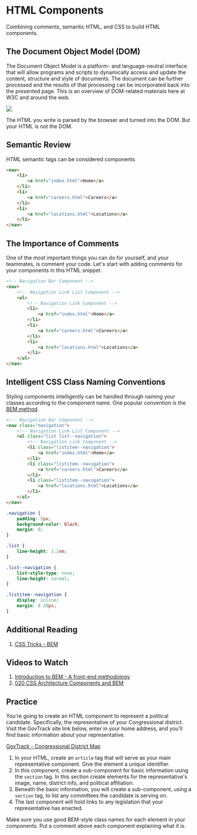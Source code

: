 # HTML Components

Combining comments, semantic HTML, and CSS to build HTML components.

## The Document Object Model (DOM)

The Document Object Model is a platform- and language-neutral interface that will allow programs and scripts to dynamically access and update the content, structure and style of documents. The document can be further processed and the results of that processing can be incorporated back into the presented page. This is an overview of DOM-related materials here at W3C and around the web.

<img src="http://www.w3.org/TR/DOM-Level-2-Core/images/table.gif">

The HTML you write is parsed by the browser and turned into the DOM. But your HTML is not the DOM.

## Semantic Review

HTML semantic tags can be considered components

```html
<nav>
    <li>
        <a href="index.html">Home</a>
    </li>
    <li>
        <a href="careers.html">Careers</a>
    </li>
    <li>
        <a href="locations.html">Locations</a>
    </li>
</nav>
```

## The Importance of Comments

One of the most important things you can do for yourself, and your teammates, is comment your code. Let's start with adding comments for your components in this HTML snippet.

```html
<!-- Navigation Bar Component -->
<nav>
    <!-- Navigation Link List Component -->
    <ul>
        <!-- Navigation Link Component -->
        <li>
            <a href="index.html">Home</a>
        </li>
        <li>
            <a href="careers.html">Careers</a>
        </li>
        <li>
            <a href="locations.html">Locations</a>
        </li>
    </ul>
</nav>
```

## Intelligent CSS Class Naming Conventions

Styling components intelligently can be handled through naming your classes according to the component name. One popular convention is the [BEM method](http://getbem.com/introduction/).

```html
<!-- Navigation Bar Component -->
<nav class="navigation">
    <!-- Navigation Link List Component -->
    <ul class="list list--navigation">
        <!-- Navigation Link Component -->
        <li class="listitem--navigation">
            <a href="index.html">Home</a>
        </li>
        <li class="listitem--navigation">
            <a href="careers.html">Careers</a>
        </li>
        <li class="listitem--navigation">
            <a href="locations.html">Locations</a>
        </li>
    </ul>
</nav>
```

```css
.navigation {
    padding: 5px;
    background-color: black;
    margin: 0;
}

.list {
    line-height: 1.1em;
}

.list--navigation {
    list-style-type: none;
    line-height: normal;
}

.listitem--navigation {
    display: inline;
    margin: 0 20px;
}
```

## Additional Reading

1. [CSS Tricks - BEM](https://css-tricks.com/bem-101/)

## Videos to Watch

1. [Introduction to BEM - A front-end methodology](https://www.youtube.com/watch?v=IO-4Z32O--c)
1. [020 CSS Architecture Components and BEM](https://www.youtube.com/watch?v=8wX78mtlNyU)

## Practice

You're going to create an HTML component to represent a political candidate. Specifically, the representative of your Congressional district. Visit the GovTrack site link below, enter in your home address, and you'll find basic information about your representative.

[GovTrack - Congressional District Map](https://www.govtrack.us/congress/members/map)

1. In your HTML, create an `article` tag that will serve as your main representative component. Give the element a unique identifier.
1. In this component, create a sub-component for basic information using the `section` tag. In this section create elements for the representative's image, name, district info, and political affiliation.
1. Beneath the basic information, you will create a sub-component, using a `section` tag, to list any committees the candidate is serving on.
1. The last component will hold links to any legislation that your representative has enacted.

Make sure you use good BEM-style class names for each element in your components. Put a comment above each component explaining what it is.
